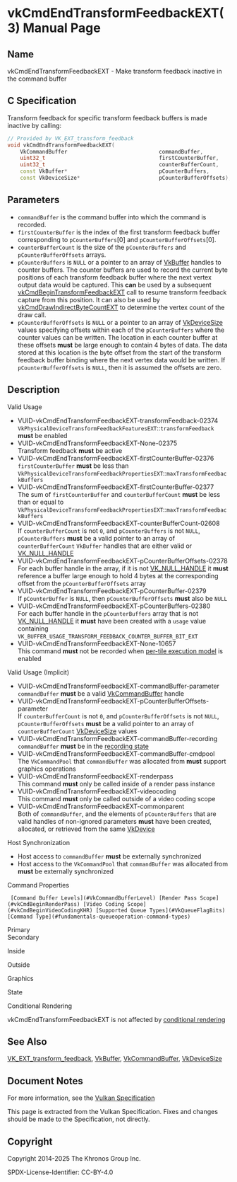 # vkCmdEndTransformFeedbackEXT(3) Manual Page

## Name

vkCmdEndTransformFeedbackEXT - Make transform feedback inactive in the command buffer



## [](#_c_specification)C Specification

Transform feedback for specific transform feedback buffers is made inactive by calling:

```c++
// Provided by VK_EXT_transform_feedback
void vkCmdEndTransformFeedbackEXT(
    VkCommandBuffer                             commandBuffer,
    uint32_t                                    firstCounterBuffer,
    uint32_t                                    counterBufferCount,
    const VkBuffer*                             pCounterBuffers,
    const VkDeviceSize*                         pCounterBufferOffsets);
```

## [](#_parameters)Parameters

- `commandBuffer` is the command buffer into which the command is recorded.
- `firstCounterBuffer` is the index of the first transform feedback buffer corresponding to `pCounterBuffers`\[0] and `pCounterBufferOffsets`\[0].
- `counterBufferCount` is the size of the `pCounterBuffers` and `pCounterBufferOffsets` arrays.
- `pCounterBuffers` is `NULL` or a pointer to an array of [VkBuffer](https://registry.khronos.org/vulkan/specs/latest/man/html/VkBuffer.html) handles to counter buffers. The counter buffers are used to record the current byte positions of each transform feedback buffer where the next vertex output data would be captured. This **can** be used by a subsequent [vkCmdBeginTransformFeedbackEXT](https://registry.khronos.org/vulkan/specs/latest/man/html/vkCmdBeginTransformFeedbackEXT.html) call to resume transform feedback capture from this position. It can also be used by [vkCmdDrawIndirectByteCountEXT](https://registry.khronos.org/vulkan/specs/latest/man/html/vkCmdDrawIndirectByteCountEXT.html) to determine the vertex count of the draw call.
- `pCounterBufferOffsets` is `NULL` or a pointer to an array of [VkDeviceSize](https://registry.khronos.org/vulkan/specs/latest/man/html/VkDeviceSize.html) values specifying offsets within each of the `pCounterBuffers` where the counter values can be written. The location in each counter buffer at these offsets **must** be large enough to contain 4 bytes of data. The data stored at this location is the byte offset from the start of the transform feedback buffer binding where the next vertex data would be written. If `pCounterBufferOffsets` is `NULL`, then it is assumed the offsets are zero.

## [](#_description)Description

Valid Usage

- [](#VUID-vkCmdEndTransformFeedbackEXT-transformFeedback-02374)VUID-vkCmdEndTransformFeedbackEXT-transformFeedback-02374  
  `VkPhysicalDeviceTransformFeedbackFeaturesEXT`::`transformFeedback` **must** be enabled
- [](#VUID-vkCmdEndTransformFeedbackEXT-None-02375)VUID-vkCmdEndTransformFeedbackEXT-None-02375  
  Transform feedback **must** be active
- [](#VUID-vkCmdEndTransformFeedbackEXT-firstCounterBuffer-02376)VUID-vkCmdEndTransformFeedbackEXT-firstCounterBuffer-02376  
  `firstCounterBuffer` **must** be less than `VkPhysicalDeviceTransformFeedbackPropertiesEXT`::`maxTransformFeedbackBuffers`
- [](#VUID-vkCmdEndTransformFeedbackEXT-firstCounterBuffer-02377)VUID-vkCmdEndTransformFeedbackEXT-firstCounterBuffer-02377  
  The sum of `firstCounterBuffer` and `counterBufferCount` **must** be less than or equal to `VkPhysicalDeviceTransformFeedbackPropertiesEXT`::`maxTransformFeedbackBuffers`
- [](#VUID-vkCmdEndTransformFeedbackEXT-counterBufferCount-02608)VUID-vkCmdEndTransformFeedbackEXT-counterBufferCount-02608  
  If `counterBufferCount` is not `0`, and `pCounterBuffers` is not `NULL`, `pCounterBuffers` **must** be a valid pointer to an array of `counterBufferCount` `VkBuffer` handles that are either valid or [VK\_NULL\_HANDLE](https://registry.khronos.org/vulkan/specs/latest/man/html/VK_NULL_HANDLE.html)
- [](#VUID-vkCmdEndTransformFeedbackEXT-pCounterBufferOffsets-02378)VUID-vkCmdEndTransformFeedbackEXT-pCounterBufferOffsets-02378  
  For each buffer handle in the array, if it is not [VK\_NULL\_HANDLE](https://registry.khronos.org/vulkan/specs/latest/man/html/VK_NULL_HANDLE.html) it **must** reference a buffer large enough to hold 4 bytes at the corresponding offset from the `pCounterBufferOffsets` array
- [](#VUID-vkCmdEndTransformFeedbackEXT-pCounterBuffer-02379)VUID-vkCmdEndTransformFeedbackEXT-pCounterBuffer-02379  
  If `pCounterBuffer` is `NULL`, then `pCounterBufferOffsets` **must** also be `NULL`
- [](#VUID-vkCmdEndTransformFeedbackEXT-pCounterBuffers-02380)VUID-vkCmdEndTransformFeedbackEXT-pCounterBuffers-02380  
  For each buffer handle in the `pCounterBuffers` array that is not [VK\_NULL\_HANDLE](https://registry.khronos.org/vulkan/specs/latest/man/html/VK_NULL_HANDLE.html) it **must** have been created with a `usage` value containing `VK_BUFFER_USAGE_TRANSFORM_FEEDBACK_COUNTER_BUFFER_BIT_EXT`
- [](#VUID-vkCmdEndTransformFeedbackEXT-None-10657)VUID-vkCmdEndTransformFeedbackEXT-None-10657  
  This command **must** not be recorded when [per-tile execution model](https://registry.khronos.org/vulkan/specs/latest/html/vkspec.html#renderpass-per-tile-execution-model) is enabled

Valid Usage (Implicit)

- [](#VUID-vkCmdEndTransformFeedbackEXT-commandBuffer-parameter)VUID-vkCmdEndTransformFeedbackEXT-commandBuffer-parameter  
  `commandBuffer` **must** be a valid [VkCommandBuffer](https://registry.khronos.org/vulkan/specs/latest/man/html/VkCommandBuffer.html) handle
- [](#VUID-vkCmdEndTransformFeedbackEXT-pCounterBufferOffsets-parameter)VUID-vkCmdEndTransformFeedbackEXT-pCounterBufferOffsets-parameter  
  If `counterBufferCount` is not `0`, and `pCounterBufferOffsets` is not `NULL`, `pCounterBufferOffsets` **must** be a valid pointer to an array of `counterBufferCount` [VkDeviceSize](https://registry.khronos.org/vulkan/specs/latest/man/html/VkDeviceSize.html) values
- [](#VUID-vkCmdEndTransformFeedbackEXT-commandBuffer-recording)VUID-vkCmdEndTransformFeedbackEXT-commandBuffer-recording  
  `commandBuffer` **must** be in the [recording state](#commandbuffers-lifecycle)
- [](#VUID-vkCmdEndTransformFeedbackEXT-commandBuffer-cmdpool)VUID-vkCmdEndTransformFeedbackEXT-commandBuffer-cmdpool  
  The `VkCommandPool` that `commandBuffer` was allocated from **must** support graphics operations
- [](#VUID-vkCmdEndTransformFeedbackEXT-renderpass)VUID-vkCmdEndTransformFeedbackEXT-renderpass  
  This command **must** only be called inside of a render pass instance
- [](#VUID-vkCmdEndTransformFeedbackEXT-videocoding)VUID-vkCmdEndTransformFeedbackEXT-videocoding  
  This command **must** only be called outside of a video coding scope
- [](#VUID-vkCmdEndTransformFeedbackEXT-commonparent)VUID-vkCmdEndTransformFeedbackEXT-commonparent  
  Both of `commandBuffer`, and the elements of `pCounterBuffers` that are valid handles of non-ignored parameters **must** have been created, allocated, or retrieved from the same [VkDevice](https://registry.khronos.org/vulkan/specs/latest/man/html/VkDevice.html)

Host Synchronization

- Host access to `commandBuffer` **must** be externally synchronized
- Host access to the `VkCommandPool` that `commandBuffer` was allocated from **must** be externally synchronized

Command Properties

     [Command Buffer Levels](#VkCommandBufferLevel) [Render Pass Scope](#vkCmdBeginRenderPass) [Video Coding Scope](#vkCmdBeginVideoCodingKHR) [Supported Queue Types](#VkQueueFlagBits) [Command Type](#fundamentals-queueoperation-command-types)

Primary  
Secondary

Inside

Outside

Graphics

State

Conditional Rendering

vkCmdEndTransformFeedbackEXT is not affected by [conditional rendering](#drawing-conditional-rendering)

## [](#_see_also)See Also

[VK\_EXT\_transform\_feedback](https://registry.khronos.org/vulkan/specs/latest/man/html/VK_EXT_transform_feedback.html), [VkBuffer](https://registry.khronos.org/vulkan/specs/latest/man/html/VkBuffer.html), [VkCommandBuffer](https://registry.khronos.org/vulkan/specs/latest/man/html/VkCommandBuffer.html), [VkDeviceSize](https://registry.khronos.org/vulkan/specs/latest/man/html/VkDeviceSize.html)

## [](#_document_notes)Document Notes

For more information, see the [Vulkan Specification](https://registry.khronos.org/vulkan/specs/latest/html/vkspec.html#vkCmdEndTransformFeedbackEXT)

This page is extracted from the Vulkan Specification. Fixes and changes should be made to the Specification, not directly.

## [](#_copyright)Copyright

Copyright 2014-2025 The Khronos Group Inc.

SPDX-License-Identifier: CC-BY-4.0